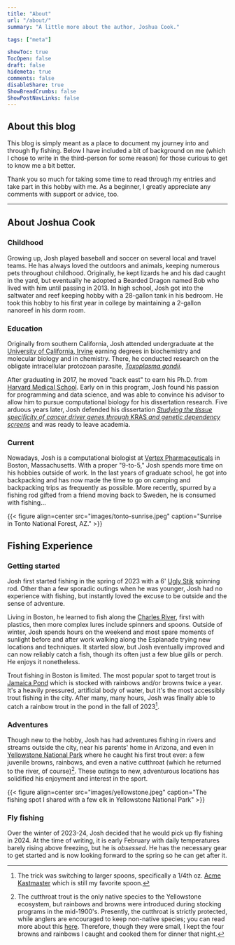```yaml
---
title: "About"
url: "/about/"
summary: "A little more about the author, Joshua Cook."

tags: ["meta"]

showToc: true
TocOpen: false
draft: false
hidemeta: true
comments: false
disableShare: true
ShowBreadCrumbs: false
ShowPostNavLinks: false
---
```


## About this blog

This blog is simply meant as a place to document my journey into and through fly fishing.
Below I have included a bit of background on me (which I chose to write in the third-person for some reason) for those curious to get to know me a bit better.

Thank you so much for taking some time to read through my entries and take part in this hobby with me.
As a beginner, I greatly appreciate any comments with support or advice, too.

---

## About Joshua Cook

### Childhood

Growing up, Josh played baseball and soccer on several local and travel teams.
He has always loved the outdoors and animals, keeping numerous pets throughout childhood.
Originally, he kept lizards he and his dad caught in the yard, but eventually he adopted a Bearded Dragon named Bob who lived with him until passing in 2013.
In high school, Josh got into the saltwater and reef keeping hobby with a 28-gallon tank in his bedroom.
He took this hobby to his first year in college by maintaining a 2-gallon nanoreef in his dorm room.

### Education

Originally from southern California, Josh attended undergraduate at the [University of California, Irvine](https://uci.edu) earning degrees in biochemistry and molecular biology and in chemistry.
There, he conducted research on the obligate intracellular protozoan parasite, [*Toxoplasma gondii*](https://en.wikipedia.org/wiki/Toxoplasma_gondii).

After graduating in 2017, he moved "back east" to earn his Ph.D. from [Harvard Medical School](https://hms.harvard.edu).
Early on in this program, Josh found his passion for programming and data science, and was able to convince his advisor to allow him to pursue computational biology for his dissertation research.
Five arduous years later, Josh defended his dissertation [*Studying the tissue specificity of cancer driver genes through* KRAS *and genetic dependency screens*](https://dash.harvard.edu/handle/1/37374557) and was ready to leave academia.

### Current

Nowadays, Josh is a computational biologist at [Vertex Pharmaceuticals](https://www.vrtx.com) in Boston, Massachusetts.
With a proper "9-to-5," Josh spends more time on his hobbies outside of work.
In the last years of graduate school, he got into backpacking and has now made the time to go on camping and backpacking trips as frequently as possible.
More recently, spurred by a fishing rod gifted from a friend moving back to Sweden, he is consumed with fishing...

{{< figure align=center src="images/tonto-sunrise.jpeg" caption="Sunrise in Tonto National Forest, AZ." >}}

## Fishing Experience

### Getting started

Josh first started fishing in the spring of 2023 with a 6' [Ugly Stik](https://www.uglystik.com) spinning rod.
Other than a few sporadic outings when he was younger, Josh had no experience with fishing, but instantly loved the excuse to be outside and the sense of adventure.

Living in Boston, he learned to fish along the [Charles River](https://en.wikipedia.org/wiki/Charles_River), first with plastics, then more complex lures include spinners and spoons.
Outside of winter, Josh spends hours on the weekend and most spare moments of sunlight before and after work walking along the Esplanade trying new locations and techniques.
It started slow, but Josh eventually improved and can now reliably catch a fish, though its often just a few blue gills or perch.
He enjoys it nonetheless.

Trout fishing in Boston is limited.
The most popular spot to target trout is [Jamaica Pond](https://en.wikipedia.org/wiki/Jamaica_Pond) which is stocked with rainbows and/or browns twice a year.
It's a heavily pressured, artificial body of water, but it's the most accessibly trout fishing in the city.
After many, many hours, Josh was finally able to catch a rainbow trout in the pond in the fall of 2023[^1].

[^1]: The trick was switching to larger spoons, specifically a 1/4th oz. [Acme Kastmaster](https://www.acmetackle.com/collections/kastmasters) which is still my favorite spoon.

### Adventures

Though new to the hobby, Josh has had adventures fishing in rivers and streams outside the city, near his parents' home in Arizona, and even in [Yellowstone National Park](https://www.nps.gov/yell/index.htm) where he caught his first trout ever: a few juvenile browns, rainbows, and even a native cutthroat (which he returned to the river, of course)[^2].
These outings to new, adventurous locations has solidified his enjoyment and interest in the sport.

[^2]: The cutthroat trout is the only native species to the Yellowstone ecosystem, but rainbows and browns were introduced during stocking programs in the mid-1900's. Presently, the cutthroat is strictly protected, while anglers are encouraged to keep non-native species; you can read more about this [here](https://www.nps.gov/yell/planyourvisit/fishing.htm). Therefore, though they were small, I kept the four browns and rainbows I caught and cooked them for dinner that night.

{{< figure align=center src="images/yellowstone.jpeg" caption="The fishing spot I shared with a few elk in Yellowstone National Park" >}}

### Fly fishing

Over the winter of 2023-24, Josh decided that he would pick up fly fishing in 2024.
At the time of writing, it is early February with daily temperatures barely rising above freezing, but he is *obsessed*.
He has the necessary gear to get started and is now looking forward to the spring so he can get after it.

